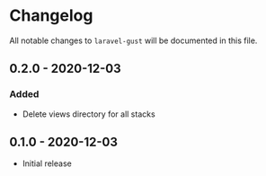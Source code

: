 # Changelog

All notable changes to `laravel-gust` will be documented in this file.

## 0.2.0 - 2020-12-03

### Added

- Delete views directory for all stacks

## 0.1.0 - 2020-12-03

- Initial release
